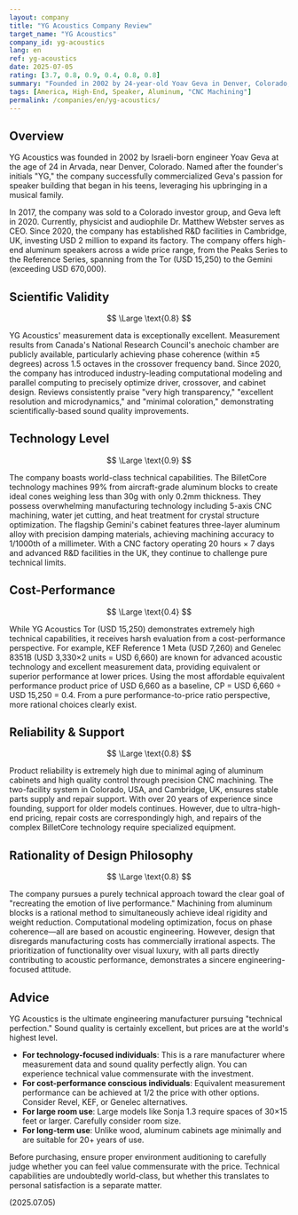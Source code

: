 ```yaml
---
layout: company
title: "YG Acoustics Company Review"
target_name: "YG Acoustics"
company_id: yg-acoustics
lang: en
ref: yg-acoustics
date: 2025-07-05
rating: [3.7, 0.8, 0.9, 0.4, 0.8, 0.8]
summary: "Founded in 2002 by 24-year-old Yoav Geva in Denver, Colorado, this high-end speaker manufacturer is renowned for its BilletCore technology that machines 99% of aircraft-grade aluminum from massive blocks. Entry-level Tor starts at USD 15,250, while flagship Gemini exceeds USD 670,000. Since 2020, the company has established R&D facilities in Cambridge, UK, promoting optimization through computational modeling. While boasting extremely high technical capabilities and measurement performance, prices are also at the world's highest level."
tags: [America, High-End, Speaker, Aluminum, "CNC Machining"]
permalink: /companies/en/yg-acoustics/
---
```


## Overview

YG Acoustics was founded in 2002 by Israeli-born engineer Yoav Geva at the age of 24 in Arvada, near Denver, Colorado. Named after the founder's initials "YG," the company successfully commercialized Geva's passion for speaker building that began in his teens, leveraging his upbringing in a musical family.

In 2017, the company was sold to a Colorado investor group, and Geva left in 2020. Currently, physicist and audiophile Dr. Matthew Webster serves as CEO. Since 2020, the company has established R&D facilities in Cambridge, UK, investing USD 2 million to expand its factory. The company offers high-end aluminum speakers across a wide price range, from the Peaks Series to the Reference Series, spanning from the Tor (USD 15,250) to the Gemini (exceeding USD 670,000).

## Scientific Validity

$$ \Large \text{0.8} $$

YG Acoustics' measurement data is exceptionally excellent. Measurement results from Canada's National Research Council's anechoic chamber are publicly available, particularly achieving phase coherence (within ±5 degrees) across 1.5 octaves in the crossover frequency band. Since 2020, the company has introduced industry-leading computational modeling and parallel computing to precisely optimize driver, crossover, and cabinet design. Reviews consistently praise "very high transparency," "excellent resolution and microdynamics," and "minimal coloration," demonstrating scientifically-based sound quality improvements.

## Technology Level

$$ \Large \text{0.9} $$

The company boasts world-class technical capabilities. The BilletCore technology machines 99% from aircraft-grade aluminum blocks to create ideal cones weighing less than 30g with only 0.2mm thickness. They possess overwhelming manufacturing technology including 5-axis CNC machining, water jet cutting, and heat treatment for crystal structure optimization. The flagship Gemini's cabinet features three-layer aluminum alloy with precision damping materials, achieving machining accuracy to 1/1000th of a millimeter. With a CNC factory operating 20 hours × 7 days and advanced R&D facilities in the UK, they continue to challenge pure technical limits.

## Cost-Performance

$$ \Large \text{0.4} $$

While YG Acoustics Tor (USD 15,250) demonstrates extremely high technical capabilities, it receives harsh evaluation from a cost-performance perspective. For example, KEF Reference 1 Meta (USD 7,260) and Genelec 8351B (USD 3,330×2 units = USD 6,660) are known for advanced acoustic technology and excellent measurement data, providing equivalent or superior performance at lower prices. Using the most affordable equivalent performance product price of USD 6,660 as a baseline, CP = USD 6,660 ÷ USD 15,250 = 0.4. From a pure performance-to-price ratio perspective, more rational choices clearly exist.

## Reliability & Support

$$ \Large \text{0.8} $$

Product reliability is extremely high due to minimal aging of aluminum cabinets and high quality control through precision CNC machining. The two-facility system in Colorado, USA, and Cambridge, UK, ensures stable parts supply and repair support. With over 20 years of experience since founding, support for older models continues. However, due to ultra-high-end pricing, repair costs are correspondingly high, and repairs of the complex BilletCore technology require specialized equipment.

## Rationality of Design Philosophy

$$ \Large \text{0.8} $$

The company pursues a purely technical approach toward the clear goal of "recreating the emotion of live performance." Machining from aluminum blocks is a rational method to simultaneously achieve ideal rigidity and weight reduction. Computational modeling optimization, focus on phase coherence—all are based on acoustic engineering. However, design that disregards manufacturing costs has commercially irrational aspects. The prioritization of functionality over visual luxury, with all parts directly contributing to acoustic performance, demonstrates a sincere engineering-focused attitude.

## Advice

YG Acoustics is the ultimate engineering manufacturer pursuing "technical perfection." Sound quality is certainly excellent, but prices are at the world's highest level.

- **For technology-focused individuals**: This is a rare manufacturer where measurement data and sound quality perfectly align. You can experience technical value commensurate with the investment.
- **For cost-performance conscious individuals**: Equivalent measurement performance can be achieved at 1/2 the price with other options. Consider Revel, KEF, or Genelec alternatives.
- **For large room use**: Large models like Sonja 1.3 require spaces of 30×15 feet or larger. Carefully consider room size.
- **For long-term use**: Unlike wood, aluminum cabinets age minimally and are suitable for 20+ years of use.

Before purchasing, ensure proper environment auditioning to carefully judge whether you can feel value commensurate with the price. Technical capabilities are undoubtedly world-class, but whether this translates to personal satisfaction is a separate matter.

(2025.07.05)